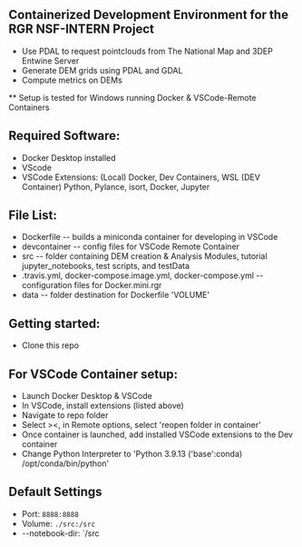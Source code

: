 ## Containerized Development Environment for the RGR NSF-INTERN Project
- Use PDAL to request pointclouds from The National Map and 3DEP Entwine Server
- Generate DEM grids using PDAL and GDAL
- Compute metrics on DEMs 

** Setup is tested for Windows running Docker & VSCode-Remote Containers


## Required Software:
- Docker Desktop installed
- VScode
- VSCode Extensions: (Local) Docker, Dev Containers, WSL (DEV Container) Python, Pylance, isort, Docker, Jupyter

## File List:
- Dockerfile -- builds a miniconda container for developing in VSCode
- devcontainer -- config files for VSCode Remote Container
- src -- folder containing DEM creation & Analysis Modules, tutorial jupyter_notebooks, test scripts, and testData
- .travis.yml, docker-compose.image.yml, docker-compose.yml -- configuration files for Docker.mini.rgr
- data -- folder destination for Dockerfile 'VOLUME'

## Getting started:
- Clone this repo
## For VSCode Container setup:
- Launch Docker Desktop & VSCode
- In VSCode, install extensions (listed above)
- Navigate to repo folder
- Select ><, in Remote options, select 'reopen folder in container'
- Once container is launched, add installed VSCode extensions to the Dev container
- Change Python Interpreter to 'Python 3.9.13 ('base':conda) /opt/conda/bin/python'

## Default Settings
- Port: `8888:8888`
- Volume: `./src:/src`
- --notebook-dir: `/src



